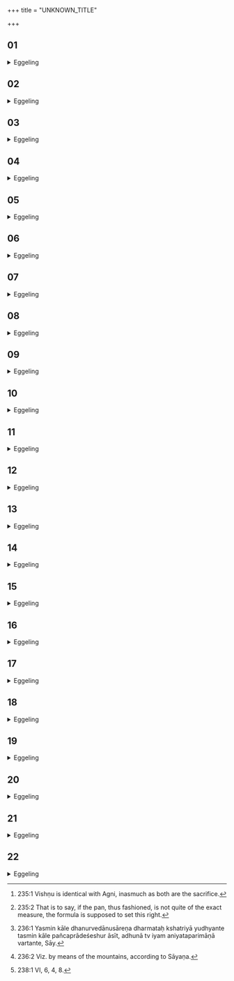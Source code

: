 +++
title = "UNKNOWN_TITLE"

+++


##  01
<details><summary>Eggeling</summary>

1. He then takes a lump of clay, as much as he thinks sufficient for the bottom part, with, 'Makha's head thou art!'--Makha, doubtless, is the sacrifice, and this is its head; for the Āhavanīya fire is the head of the sacrifice, and that Āhavanīya (fire-altar) he is now about to build: hence he says, 'Makha's head thou art!'
</details>

##  02
<details><summary>Eggeling</summary>

2. And, again, as to why he says, 'Makha's head thou art!'--when he (Agni) is built up, then he is born, and it is by the head (issuing first), by the top, that he who is born is born: 'when he is born, may he be born by the head, by the top!' so he thinks.
</details>

##  03
<details><summary>Eggeling</summary>

3. He spreads it out, with (Vāj. S. XI, 58), 'May the Vasus, Aṅgiras-like, fashion thee by the Gāyatrī metre!'--for the bottom part is this (terrestrial) world, and this the Vasus fashioned by means of the Gāyatrī metre; and in like manner does this one now fashion it by means of the Gāyatrī metre;--'Aṅgiras-like,' he says, for Aṅgiras is the breath. 'Thou art steadfast!'--that is, 'thou art firm,' or, 'thou art fixed;'--'Thou art the earth!'--for this bottom part is indeed the earth;--'Establish in me offspring, increase of wealth, lordship of cattle, manhood, clansmen for the Sacrificer!' For the Vasus, having fashioned this (terrestrial) world, invoked this blessing thereon; and in like manner does the Sacrificer, having fashioned this world, now invoke this blessing thereon. Having made it of the measure of a span (in each direction), he then turns up its edge on each side.
</details>

##  04
<details><summary>Eggeling</summary>

4. He then lays thereon the first (lower) side-part,

with, 'May the Rudras, Aṅgiras-like, fashion thee by the Trishṭubh metre!'--for this side-part is the air, and this the Rudras fashioned by means of the Trishṭubh metre; and in like manner does this one now fashion it by means of the Trishṭubh metre;--'Aṅgiras-like,' he says, for Aṅgiras is the breath;--'Thou art steadfast!'--that is, 'thou art firm,' or 'thou art fixed;'--'Thou art the air!' for this side-part is indeed the air;--'Establish in me offspring, increase of wealth, lordship of cattle, manhood, clansmen for the Sacrificer!' For the Rudras, having fashioned the air, invoked this blessing thereon; and in like manner does this Sacrificer, having fashioned the air, now invoke this blessing thereon. Having stroked and smoothed it all over--
</details>

##  05
<details><summary>Eggeling</summary>

5. He lays on the upper side-part, with, 'May the Ādityas, Aṅgiras-like, fashion thee by the Jagatī metre!' for this side-part is yonder sky, and this the Ādityas fashioned by means of the Jagatī metre; and in like manner does this one now fashion it by means of the Jagatī metre;--'Aṅgiras-like,' he says, for Aṅgiras is the breath;--'Thou art steadfast!'--that is, 'thou art firm,' or 'thou art fixed;'--'Thou art the sky!' for that side-part is indeed the sky;--'Establish in me offspring, increase of wealth, lordship of cattle, manhood, clansmen for the Sacrificer!' For the Ādityas, having fashioned the sky, invoked this blessing thereon; and in like manner the Sacrificer, having fashioned the sky, now invokes this blessing thereon.
</details>

##  06
<details><summary>Eggeling</summary>

6. He then makes it (complete), with this fourth prayer, 'May the All-gods, the friends of all

men, fashion thee, Aṅgiras-like, by the Anushṭubh metre!'--this prayer, doubtless, is the (four) quarters, and the All-gods, the friends of all men, did then, by means of this prayer, put the quarters into these worlds, (that is) into the fire-pan; and in like manner does the Sacrificer, by means of this prayer, now put the quarters into these worlds, into the fire-pan;--'Aṅgiras-like,' he says, because Aṅgiras is the breath;--'Thou art steadfast!'--that is, 'thou art firm,' or 'thou art fixed;'--'Thou art the quarters!' for this prayer indeed is the quarters;--'Establish in me offspring, increase of wealth, lordship of cattle, manhood, clansmen for the Sacrificer!' For the All-gods, the friends of all men, having fashioned the quarters, invoked this blessing on them; and in like manner the Sacrificer, having fashioned the quarters, now invokes this blessing on them.
</details>

##  07
<details><summary>Eggeling</summary>

7. With that same formula he fashions it both inside and outside, whence the quarters are both inside and outside these worlds. He therewith fashions it without restriction (to any part of the pan), for unrestricted are the quarters.
</details>

##  08
<details><summary>Eggeling</summary>

8. He makes it just a span high, and a span sideways; for Vishṇu, when an embryo, was a span long, and this (fire-pan) is the womb: he thus makes the womb of equal size with the embryo [^egg_465].

[^egg_465]: 235:1 Vishṇu is identical with Agni, inasmuch as both are the sacrifice.
</details>

##  09
<details><summary>Eggeling</summary>

9. Were it larger than a span, he would make it smaller by that prayer; and were it smaller, (he would make it) larger thereby [^egg_466].

[^egg_466]: 235:2 That is to say, if the pan, thus fashioned, is not quite of the exact measure, the formula is supposed to set this right.
</details>

##  10
<details><summary>Eggeling</summary>

10. If there be one victim, let him make it (the pan) one span wide; and if there be five victims, let him make it five spans wide, or an arrow's width; for the arrow means strength: he thus makes it to be composed of strength. But, indeed, an arrow formerly used to be five spans long [^egg_467].

[^egg_467]: 236:1 Yasmin kāle dhanurvedānusāreṇa dharmataḥ kshatriyā yudhyante tasmin kāle pañcaprādeśeshur āsīt, adhunā tv iyam aniyataparimāṇā vartante, Sāy.
</details>

##  11
<details><summary>Eggeling</summary>

11. He then lays round the horizontal belt (or rim);--that is the quarters; for the gods, having made these worlds, the fire-pan, strengthened and encircled them by the quarters; and in like manner the Sacrificer, having made these worlds, the fire-pan, thus strengthens and encircles them by the quarters.
</details>

##  12
<details><summary>Eggeling</summary>

12. He lays this (rim) on the upper third (of the side), for it is there the ends of these worlds meet, and he thus makes them firm thereby.
</details>

##  13
<details><summary>Eggeling</summary>

13. [He does so, with Vāj. S. XI, 59] 'Thou art Aditi's girdle!'--in the sacrifice the string relates to Varuṇa: he thus lays this belt round after (expressly) making it one not relating to Varuṇa.
</details>

##  14
<details><summary>Eggeling</summary>

14. He then silently makes four upright (bands), for these are the quarters;--for the gods, having made these worlds, the fire-pan, made them firm on all sides by means of the quarters [^egg_468]; and in like manner the Sacrificer, having made these worlds, the fire-pan, now makes them firm on all sides by means of the quarters.

[^egg_468]: 236:2 Viz. by means of the mountains, according to Sāyaṇa.
</details>

##  15
<details><summary>Eggeling</summary>

15. These (vertical bands) run up to (the rim of) it, for they did then support it, and so do they now support it: thus that upper part of it becomes firm

by means of the horizontal belt, and that lower part of it by means of these (vertical bands).
</details>

##  16
<details><summary>Eggeling</summary>

16. At their tops they form nipples; for the gods, having made these worlds, the fire-pan, drew forth for themselves from these nipples all (objects of) their desires; and in like manner the Sacrificer, having made these worlds, the fire-pan, draws forth from these nipples all his desires.
</details>

##  17
<details><summary>Eggeling</summary>

17. This (fire-pan) indeed is a cow, for the fire-pan is these worlds, and these worlds are a cow: that horizontal belt is its udder; it is in the (upper) third of it, for the udder is in one-third of the cow.
</details>

##  18
<details><summary>Eggeling</summary>

18. He forms nipples to it, whereby he forms the nipples of the udder: it has four nipples, for the cow has four nipples.
</details>

##  19
<details><summary>Eggeling</summary>

19. Some, indeed, make it with two nipples, or also with eight nipples; but let him not do so, for those cattle which have fewer nipples than a cow, and those which have more nipples, are less fit to yield him a livelihood: hence they make this (fire-pan) less fit to yield a livelihood; and, indeed, they do not make it (like) a cow, but (like) a bitch, or a ewe, or a mare; hence let him not do so.
</details>

##  20
<details><summary>Eggeling</summary>

20. He then takes hold of its bowl, with, 'May Aditi seize thy bowl!' Aditi, doubtless, is Speech; and the gods, having then fashioned it, perfected it by means of Aditi, speech; and in like manner this one, having fashioned it, now perfects it by means of Aditi, speech.
</details>

##  21
<details><summary>Eggeling</summary>

21. Having grasped it with both hands, he sets it down, with, 'She, having fashioned the great (mahīm) fire-pan,'--that is, 'she, having fashioned the great (mahatīm) fire-pan;'--'the earthen womb for Agni;'--for this is indeed Agni's

earthen womb;--'Aditi offered it unto her sons, thinking, They shall bake it!'--for Aditi, indeed, having fashioned it, offered it to the gods, her sons, to bake it; and in like manner does this one now, after fashioning it, offer it to the gods to bake it.
</details>

##  22
<details><summary>Eggeling</summary>

22. Now some make three (fire-pans), saying, 'Three (in number) are these worlds, and the fire-pans are these worlds;' and also for mutual expiation, thinking, 'If the one will break, we shall carry (Agni) in the other, and if the other (breaks), then in the other (or third).' Let him not do so; for that first bottom part is this world; and that first (lower) side-part is the air; and the upper one is the sky; and that fourth, the prayer, doubtless is the quarters; and just as much as these worlds and the quarters are, so much is this whole (universe). But were he to add anything thereto, he would make it to be redundant, and whatever redundant (act) is done in the sacrifice is left over for the Sacrificer's spiteful rival. And as to the expiation in case of the (fire-pan being) broken, that (will be told) in a subsequent chapter [^egg_469].

[^egg_469]: 238:1 VI, 6, 4, 8.
</details>
